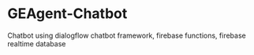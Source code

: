 # GEAgent-Chatbot
Chatbot using dialogflow chatbot framework, firebase functions, firebase realtime database
